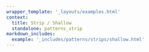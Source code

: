 ```yaml
---
wrapper_template: '_layouts/examples.html'
context:
  title: Strip / Shallow
  standalone: patterns_strip
markdown_includes:
  example: '_includes/patterns/strips/shallow.html'
---
```

